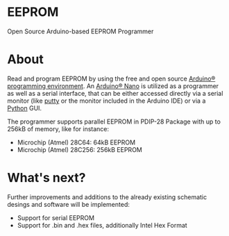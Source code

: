 # EEPROM
Open Source Arduino-based EEPROM Programmer

# About
Read and program EEPROM by using the free and open source [Arduino® programming environment](https://www.arduino.cc/en/software). An [Arduino® Nano](https://store.arduino.cc/arduino-nano) is utilized as a programmer as well as a serial interface, that can be either accessed directly via a serial monitor (like [putty](https://www.putty.org/) or the monitor included in the Arduino IDE) or via a [Python](https://www.python.org/) GUI.

The programmer supports parallel EEPROM in PDIP-28 Package with up to 256kB of memory, like for instance:
* Microchip (Atmel) 28C64: 64kB EEPROM
* Microchip (Atmel) 28C256: 256kB EEPROM

# What's next?
Further improvements and additions to the already existing schematic desings and software will be implemented:
* Support for serial EEPROM
* Support for .bin and .hex files, additionally Intel Hex Format

